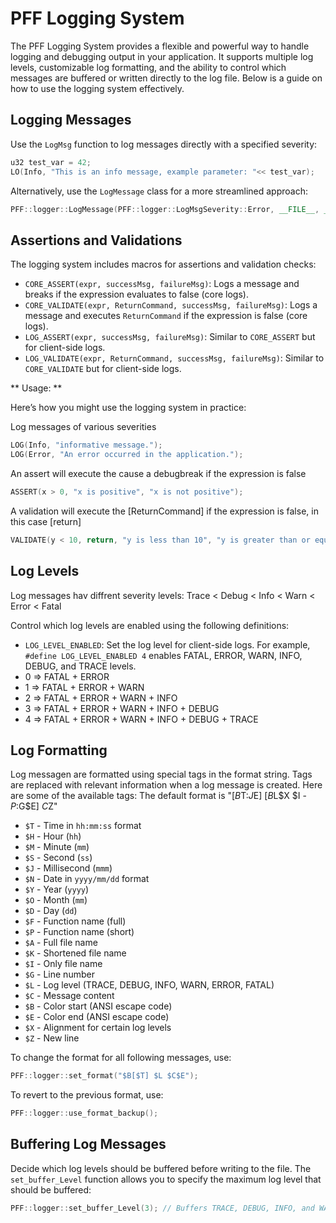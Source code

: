 # PFF Logging System
 
 The PFF Logging System provides a flexible and powerful way to handle logging and debugging output in your application. It supports multiple log levels, customizable log formatting, and the ability to control which messages are buffered or written directly to the log file. Below is a guide on how to use the logging system effectively.
 
 ## Logging Messages
  Use the `LogMsg` function to log messages directly with a specified severity:
  ```cpp
u32 test_var = 42;
LO(Info, "This is an info message, example parameter: "<< test_var);
  ```

  Alternatively, use the `LogMessage` class for a more streamlined approach:
  ```cpp
PFF::logger::LogMessage(PFF::logger::LogMsgSeverity::Error, __FILE__, __FUNCTION__, __LINE__) << "This is an error message.";
  ```
   
  ## Assertions and Validations

  The logging system includes macros for assertions and validation checks:
    
  - `CORE_ASSERT(expr, successMsg, failureMsg)`: Logs a message and breaks if the expression evaluates to false (core logs).
  - `CORE_VALIDATE(expr, ReturnCommand, successMsg, failureMsg)`: Logs a message and executes `ReturnCommand` if the expression is false (core logs).
  - `LOG_ASSERT(expr, successMsg, failureMsg)`: Similar to `CORE_ASSERT` but for client-side logs.
  - `LOG_VALIDATE(expr, ReturnCommand, successMsg, failureMsg)`: Similar to `CORE_VALIDATE` but for client-side logs.
    
  ** Usage: **

  Here’s how you might use the logging system in practice:

  Log messages of various severities
  ```cpp
LOG(Info, "informative message.");
LOG(Error, "An error occurred in the application.");
  ```

  An assert will execute the  cause a debugbreak if the expression is false
  ```cpp
ASSERT(x > 0, "x is positive", "x is not positive");
  ```

  A validation will execute the [ReturnCommand] if the expression is false, in this case [return]
  ```cpp
VALIDATE(y < 10, return, "y is less than 10", "y is greater than or equal to 10");
  ```

  ## Log Levels
   
  Log messages hav diffrent severity levels:
   Trace < Debug < Info < Warn < Error < Fatal

  Control which log levels are enabled using the following definitions:
   
  - `LOG_LEVEL_ENABLED`: Set the log level for client-side logs. For example, `#define LOG_LEVEL_ENABLED 4` enables FATAL, ERROR, WARN, INFO, DEBUG, and TRACE levels.
   - 0    =>   FATAL + ERROR
   - 1    =>   FATAL + ERROR + WARN
   - 2    =>   FATAL + ERROR + WARN + INFO
   - 3    =>   FATAL + ERROR + WARN + INFO + DEBUG
   - 4    =>   FATAL + ERROR + WARN + INFO + DEBUG + TRACE
   
  ## Log Formatting

   Log messagen are formatted using special tags in the format string. Tags are replaced with relevant information when a log message is created. Here are some of the available tags:
   The default format is "[$B$T:$J$E] [$B$L$X $I - $P:$G$E] $C$Z"
 
   - `$T` - Time in `hh:mm:ss` format
   - `$H` - Hour (`hh`)
   - `$M` - Minute (`mm`)
   - `$S` - Second (`ss`)
   - `$J` - Millisecond (`mmm`)
   - `$N` - Date in `yyyy/mm/dd` format
   - `$Y` - Year (`yyyy`)
   - `$O` - Month (`mm`)
   - `$D` - Day (`dd`)
   - `$F` - Function name (full)
   - `$P` - Function name (short)
   - `$A` - Full file name
   - `$K` - Shortened file name
   - `$I` - Only file name
   - `$G` - Line number
   - `$L` - Log level (TRACE, DEBUG, INFO, WARN, ERROR, FATAL)
   - `$C` - Message content
   - `$B` - Color start (ANSI escape code)
   - `$E` - Color end (ANSI escape code)
   - `$X` - Alignment for certain log levels
   - `$Z` - New line
   
   To change the format for all following messages, use:
   ```cpp
PFF::logger::set_format("$B[$T] $L $C$E");
   ```

   To revert to the previous format, use:
   ```cpp
PFF::logger::use_format_backup();
   ```

  ## Buffering Log Messages
   
   Decide which log levels should be buffered before writing to the file. The `set_buffer_Level` function allows you to specify the maximum log level that should be buffered:
   
   ```cpp
PFF::logger::set_buffer_Level(3); // Buffers TRACE, DEBUG, INFO, and WARN; writes ERROR and FATAL directly
   ```
 